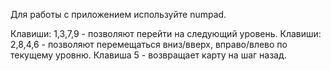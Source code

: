 Для работы с приложением используйте numpad.

Клавиши: 1,3,7,9  - позволяют перейти на следующий уровень.
Клавиши: 2,8,4,6  - позволяют перемещаться вниз/вверх, вправо/влево по текущему уровню.
Клавиша 5 - возвращает карту на шаг назад.
